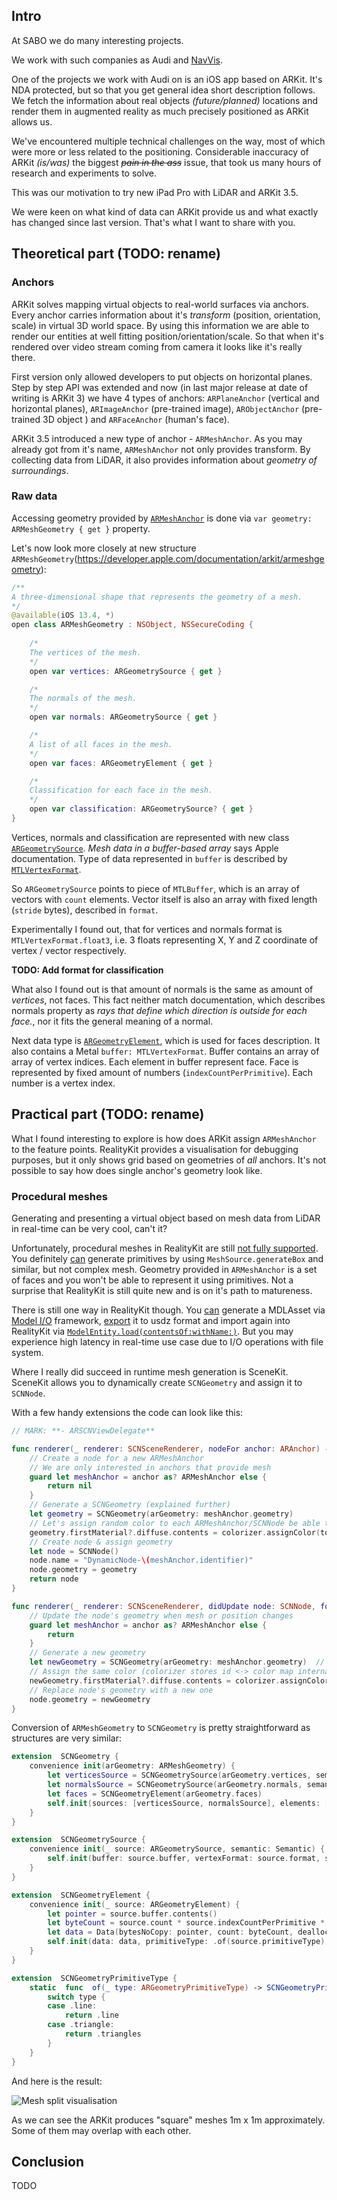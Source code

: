 ﻿## Intro

At SABO we do many interesting projects. 

We work with such companies as Audi and [NavVis](https://www.navvis.com/). 

One of the projects we work with Audi on is an iOS app based on ARKit. It's NDA protected, but so that you get general idea short description follows. We fetch the information about real objects *(future/planned)* locations and render them in augmented reality as much precisely positioned as ARKit allows us.

We've encountered multiple technical challenges on the way, most of which were more or less related to the positioning. Considerable inaccuracy of ARKit *(is/was)* the biggest ~~*pain in the ass*~~ issue, that took us many hours of research and experiments to solve.

This was our motivation to try new iPad Pro with LiDAR and ARKit 3.5.

We were keen on what kind of data can ARKit provide us and what exactly has changed since last version. That's what I want to share with you.

## Theoretical part (TODO: rename)

### Anchors

ARKit solves mapping virtual objects to real-world surfaces via anchors. Every anchor carries information about it's *transform* (position, orientation, scale) in virtual 3D world space. By using this information we are able to render our entities at well fitting position/orientation/scale. So that when it's rendered over video stream coming from camera it looks like it's really there.

First version only allowed developers to put objects on horizontal planes. Step by step API was extended and now (in last major release at date of writing is ARKit 3) we have 4 types of anchors: `ARPlaneAnchor` (vertical and horizontal planes), `ARImageAnchor` (pre-trained image), `ARObjectAnchor` (pre-trained 3D object ) and `ARFaceAnchor` (human's face).

ARKit 3.5 introduced a new type of anchor - `ARMeshAnchor`. As you may already got from it's name, `ARMeshAnchor` not only provides transform. By collecting data from LiDAR, it also provides information about *geometry of surroundings*.

### Raw data 

Accessing geometry provided by [`ARMeshAnchor`](https://developer.apple.com/documentation/arkit/armeshgeometry) is done via `var geometry: ARMeshGeometry { get }` property.

Let's now look more closely at new structure `ARMeshGeometry`(https://developer.apple.com/documentation/arkit/armeshgeometry):
```swift
/**
A three-dimensional shape that represents the geometry of a mesh.
*/
@available(iOS 13.4, *)
open class ARMeshGeometry : NSObject, NSSecureCoding {
	
	/*
	The vertices of the mesh.
	*/
	open var vertices: ARGeometrySource { get }

	/*
	The normals of the mesh.
	*/
	open var normals: ARGeometrySource { get }

	/*
	A list of all faces in the mesh.
	*/
	open var faces: ARGeometryElement { get }

	/*
	Classification for each face in the mesh.
	*/
	open var classification: ARGeometrySource? { get }
}
```

Vertices, normals and classification are represented with new class [`ARGeometrySource`](https://developer.apple.com/documentation/arkit/argeometrysource). *Mesh data in a buffer-based array* says Apple documentation. Type of data represented in `buffer` is described by [`MTLVertexFormat`](https://developer.apple.com/documentation/metal/mtlvertexformat).

So `ARGeometrySource` points to piece of `MTLBuffer`, which is an array of vectors with `count` elements. Vector itself is also an array with fixed length (`stride` bytes), described in `format`.

Experimentally I found out, that for vertices and normals format is `MTLVertexFormat.float3`, i.e. 3 floats representing X, Y and Z coordinate of vertex / vector respectively.

**TODO: Add format for classification**

What also I found out is that amount of normals is the same as amount of *vertices*, not faces. This fact neither match documentation, which describes normals property as *rays that define which direction is outside for each face.*, nor it fits the general meaning of a normal.

Next data type is [`ARGeometryElement`](https://developer.apple.com/documentation/arkit/argeometryelement), which is used for faces description. It also contains a Metal `buffer: MTLVertexFormat`. Buffer contains an array of array of vertex indices. Each element in buffer represent face. Face is represented by fixed amount of numbers (`indexCountPerPrimitive`). Each number is a vertex index.

## Practical part (TODO: rename)

What I found interesting to explore is how does ARKit assign `ARMeshAnchor` to the feature points. RealityKit provides a visualisation for debugging purposes, but it only shows grid based on geometries of *all* anchors. It's not possible to say how does single anchor's geometry look like.

### Procedural meshes

Generating and presenting a virtual object based on mesh data from LiDAR in real-time can be very cool, can't it?

Unfortunately, procedural meshes in RealityKit are still [not fully supported](https://forums.developer.apple.com/thread/117823). You definitely [can](https://developer.apple.com/documentation/realitykit/creating_3d_content_with_reality_composer/adding_procedural_assets_to_a_scene) generate primitives by using `MeshSource.generateBox` and similar, but not complex mesh. Geometry provided in `ARMeshAnchor` is a set of faces and you won't be able to represent it using primitives.  Not a surprise that RealityKit is still quite new and is on it's path to matureness.

There is still one way in RealityKit though. You [can](https://github.com/zeitraumdev/iPadLIDARScanExport/blob/master/iPadLIDARScanExport/ViewController.swift#L117) generate a MDLAsset via [Model I/O](https://developer.apple.com/documentation/modelio) framework, [export](https://github.com/zeitraumdev/iPadLIDARScanExport/blob/master/iPadLIDARScanExport/ViewController.swift#L181) it to usdz format and import again into RealityKit via [`ModelEntity.load(contentsOf:withName:)`](https://developer.apple.com/documentation/realitykit/modelentity/3244477-load). But you may experience high latency in real-time use case due to I/O operations with file system.

Where I really did succeed in runtime mesh generation is SceneKit. SceneKit allows you to dynamically create `SCNGeometry` and assign it to `SCNNode`. 

With a few handy extensions the code can look like this:
```swift
// MARK: **- ARSCNViewDelegate**

func renderer(_ renderer: SCNSceneRenderer, nodeFor anchor: ARAnchor) -> SCNNode? {
	// Create a node for a new ARMeshAnchor
	// We are only interested in anchors that provide mesh
	guard let meshAnchor = anchor as? ARMeshAnchor else {
		return nil
	}
	// Generate a SCNGeometry (explained further)
	let geometry = SCNGeometry(arGeometry: meshAnchor.geometry)
	// Let's assign random color to each ARMeshAnchor/SCNNode be able to distinguish them in demo
	geometry.firstMaterial?.diffuse.contents = colorizer.assignColor(to: meshAnchor.identifier)
	// Create node & assign geometry
	let node = SCNNode()
	node.name = "DynamicNode-\(meshAnchor.identifier)"
	node.geometry = geometry
	return node
}

func renderer(_ renderer: SCNSceneRenderer, didUpdate node: SCNNode, for anchor: ARAnchor) {
	// Update the node's geometry when mesh or position changes
	guard let meshAnchor = anchor as? ARMeshAnchor else {
		return
	}
	// Generate a new geometry
	let newGeometry = SCNGeometry(arGeometry: meshAnchor.geometry)  // regenerate geometry
	// Assign the same color (colorizer stores id <-> color map internally)
	newGeometry.firstMaterial?.diffuse.contents = colorizer.assignColor(to: meshAnchor.identifier)
	// Replace node's geometry with a new one
	node.geometry = newGeometry
}
```

Conversion of `ARMeshGeometry` to `SCNGeometry` is pretty straightforward as structures are very similar:
```swift
extension  SCNGeometry {
	convenience init(arGeometry: ARMeshGeometry) {
		let verticesSource = SCNGeometrySource(arGeometry.vertices, semantic: .vertex)
		let normalsSource = SCNGeometrySource(arGeometry.normals, semantic: .normal)
		let faces = SCNGeometryElement(arGeometry.faces)
		self.init(sources: [verticesSource, normalsSource], elements: [faces])
	}
}

extension  SCNGeometrySource {
	convenience init(_ source: ARGeometrySource, semantic: Semantic) {
		self.init(buffer: source.buffer, vertexFormat: source.format, semantic: semantic, vertexCount: source.count, dataOffset: source.offset, dataStride: source.stride)
	}
}

extension  SCNGeometryElement {
	convenience init(_ source: ARGeometryElement) {
		let pointer = source.buffer.contents()
		let byteCount = source.count * source.indexCountPerPrimitive * source.bytesPerIndex
		let data = Data(bytesNoCopy: pointer, count: byteCount, deallocator: .none)
		self.init(data: data, primitiveType: .of(source.primitiveType), primitiveCount: source.count, bytesPerIndex: source.bytesPerIndex)
	}
}

extension  SCNGeometryPrimitiveType {
	static  func  of(_ type: ARGeometryPrimitiveType) -> SCNGeometryPrimitiveType {
		switch type {
		case .line:
			return .line
		case .triangle:
			return .triangles
		}
	}
}
```

And here is the result:

![Mesh split visualisation](https://github.com/evstinik/arkit3.5-scenereconstruction-visualization/blob/master/docs/RPReplay_Final1590411087_downsized_trimed.gif?raw=true](https://github.com/evstinik/arkit3.5-scenereconstruction-visualization/blob/master/docs/RPReplay_Final1590411087_downsized_trimed.gif?raw=true))

As we can see the ARKit produces "square" meshes 1m x 1m approximately. Some of them may overlap with each other. 

## Conclusion

TODO 
